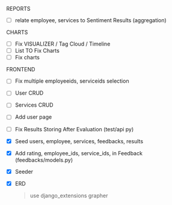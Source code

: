 REPORTS
- [ ] relate employee, services to Sentiment Results (aggregation)

CHARTS
- [ ] Fix VISUALIZER / Tag Cloud / Timeline
- [ ] List TO Fix Charts
- [ ] Fix charts

FRONTEND
- [ ] Fix multiple employeeids, serviceids selection
- [ ] User CRUD
- [ ] Services CRUD
- [ ] Add user page 
- [ ] Fix Results Storing After Evaluation (test/api py)


- [x] Seed users, employee, services, feedbacks, results
- [x] Add rating, employee_ids, service_ids, in Feedback (feedbacks/models.py)
- [x] Seeder 
- [x] ERD
    > use django_extensions grapher

